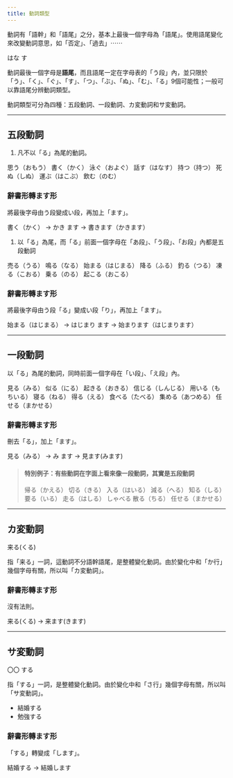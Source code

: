 ```yaml
---
title: 動詞類型
---
```


動詞有「語幹」和「語尾」之分，基本上最後一個字母為「語尾」。使用語尾變化來改變動詞意思，如「否定」、「過去」⋯⋯

<grammar-pill-group legend="動詞">
    <grammar-pill color="red" description="語幹">はな</grammar-pill>
    <grammar-pill color="blue" description="語尾">す</grammar-pill>
</grammar-pill-group>


動詞最後一個字母是**語尾**，而且語尾一定在字母表的「う段」內，並只限於「う」、「く」、「ぐ」、「す」、「つ」、「ぶ」、「ぬ」、「む」、「る」9個可能性；一般可以靠語尾分辨動詞類型。

動詞類型可分為四種：五段動詞、一段動詞、カ変動詞和サ変動詞。

---

## 五段動詞

1. 凡不以「る」為尾的動詞。

<grammar-pill-group legend="例子">
    <grammar-pill description="想">思う（おもう）</grammar-pill>
    <grammar-pill description="寫">書く（かく）</grammar-pill>
    <grammar-pill description="游泳">泳ぐ（およぐ）</grammar-pill>
    <grammar-pill description="講">話す（はなす）</grammar-pill>
    <grammar-pill description="等待">持つ（持つ）</grammar-pill>
    <grammar-pill description="死">死ぬ（しぬ）</grammar-pill>
    <grammar-pill description="搬運">運ぶ（はこぶ）</grammar-pill>
    <grammar-pill description="喝">飲む（のむ）</grammar-pill>
</grammar-pill-group>

### 辭書形轉ます形

將最後字母由う段變成い段，再加上「ます」。

<grammar-pill-group>
    <grammar-pill color="gray" description="辭書形">書く（かく）</grammar-pill>
    <grammar-pill>→</grammar-pill>
    <grammar-pill color="gray">かき</grammar-pill>
    <grammar-pill color="gray">ます</grammar-pill>
    <grammar-pill>→</grammar-pill>
    <grammar-pill color="green" description="ます形">書きます（かきます）</grammar-pill>
</grammar-pill-group>

1. 以「る」為尾，而「る」前面一個字母在「あ段」、「う段」、「お段」內都是五段動詞

<grammar-pill-group legend="例子">
    <grammar-pill description="賣">売る（うる）</grammar-pill>
    <grammar-pill description="響">鳴る（なる）</grammar-pill>
    <grammar-pill description="開始">始まる（はじまる）</grammar-pill>
    <grammar-pill description="下（雨/雪）">降る（ふる）</grammar-pill>
    <grammar-pill description="釣">釣る（つる）</grammar-pill>
    <grammar-pill description="結冰">凍る（こおる）</grammar-pill>
    <grammar-pill description="乘搭">乗る（のる）</grammar-pill>
    <grammar-pill description="發生">起こる（おこる）</grammar-pill>
</grammar-pill-group>

### 辭書形轉ます形

將最後字母由う段「る」變成い段「り」，再加上「ます」。

<grammar-pill-group >
    <grammar-pill color="gray" description="辭書形">始まる（はじまる）</grammar-pill>
    <grammar-pill>→</grammar-pill>
    <grammar-pill color="gray">はじまり</grammar-pill>
    <grammar-pill color="gray">ます</grammar-pill>
    <grammar-pill>→</grammar-pill>
    <grammar-pill color="green" description="ます形">始まります（はじまります）</grammar-pill>
</grammar-pill-group>

---

## 一段動詞

以「る」為尾的動詞，同時前面一個字母在「い段」、「え段」內。

<grammar-pill-group legend="例子">
    <grammar-pill description="看">見る（みる）</grammar-pill>
    <grammar-pill description="似">似る（にる）</grammar-pill>
    <grammar-pill description="起床">起きる（おきる）</grammar-pill>
    <grammar-pill description="相信">信じる（しんじる）</grammar-pill>
    <grammar-pill description="用">用いる（もちいる）</grammar-pill>
    <grammar-pill description="睡覺">寝る（ねる）</grammar-pill>
    <grammar-pill description="得到">得る（える）</grammar-pill>
    <grammar-pill description="吃">食べる（たべる）</grammar-pill>
    <grammar-pill description="收集">集める（あつめる）</grammar-pill>
    <grammar-pill description="委託">任せる（まかせる）</grammar-pill>
</grammar-pill-group>

### 辭書形轉ます形

刪去「る」，加上「ます」。

<grammar-pill-group>
    <grammar-pill color="gray" description="辭書形">見る（みる）</grammar-pill>
    <grammar-pill>→</grammar-pill>
    <grammar-pill color="gray">み</grammar-pill>
    <grammar-pill color="gray">ます</grammar-pill>
    <grammar-pill>→</grammar-pill>
    <grammar-pill color="green" description="ます形">見ます(みます)</grammar-pill>
</grammar-pill-group>

> #### 特別例子：有些動詞在字面上看來像一段動詞，其實是五段動詞
> 
> <grammar-pill-group>
>   <grammar-pill description="看">帰る（かえる）</grammar-pill>
>   <grammar-pill description="似">切る（きる）</grammar-pill>
>   <grammar-pill description="起床">入る（はいる）</grammar-pill>
>   <grammar-pill description="相信">減る（へる）</grammar-pill>
>   <grammar-pill description="用">知る（しる）</grammar-pill>
>   <grammar-pill description="睡覺">要る（いる）</grammar-pill>
>   <grammar-pill description="得到">走る（はしる）</grammar-pill>
>   <grammar-pill description="吃">しゃべる</grammar-pill>
>   <grammar-pill description="收集">散る（ちる）</grammar-pill>
>   <grammar-pill description="委託">任せる（まかせる）</grammar-pill>
> </grammar-pill-group>    

---

## カ変動詞

<grammar-pill-group>
    <grammar-pill color="blue">来る(くる)</grammar-pill>
</grammar-pill-group>

指「来る」一詞，這動詞不分語幹語尾，是整體變化動詞。由於變化中和「か行」幾個字母有關，所以叫「カ変動詞」。

### 辭書形轉ます形

沒有法則。

<grammar-pill-group>
    <grammar-pill color="gray" description="辭書形">来る(くる)</grammar-pill>
    <grammar-pill>→</grammar-pill>
    <grammar-pill color="green" description="ます形">来ます(きます)</grammar-pill>
</grammar-pill-group>

---

## サ変動詞

<grammar-pill-group>
    <grammar-pill>〇〇</grammar-pill>
    <grammar-pill color="blue">する</grammar-pill>
</grammar-pill-group>

指「する」一詞，是整體變化動詞。由於變化中和「さ行」幾個字母有關，所以叫「サ変動詞」。

- 結婚する
- 勉強する

### 辭書形轉ます形

「する」轉變成「します」。

<grammar-pill-group>
    <grammar-pill color="gray" description="辭書形">結婚する</grammar-pill>
</grammar-pill-group>
→
<grammar-pill-group>
    <grammar-pill color="green" description="ます形">結婚します</grammar-pill>
</grammar-pill-group>